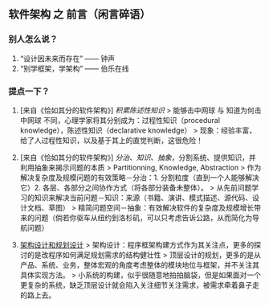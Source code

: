 ## 软件架构 之 前言（闲言碎语）

### 别人怎么说？

  1. “设计因未来而存在” —— 钟声
  2. “别学框架，学架构” —— 伯乐在线

### 提点一下？

  1. [来自《恰如其分的软件架构》] *积累陈述性知识*
    > 能够击中网球 与 知道为何击中网球 不同，心理学家将其分别成为：过程性知识（procedural knowledge），陈述性知识（declarative knowledge）
    > 现象：经验丰富，给了人过程性知识，以及基于其上的直觉判断，这很危险！

  2. [来自《恰如其分的软件架构》] *分治、知识、抽象*，分割系统、提供知识，并利用抽象来揭示问题的本质
    > Partitionning, Knowledge, Abstraction
    > 作为解决复杂度及规模问题的有效策略－分治：1. 分割粒度（直到一个人能够解决它）2. 各层、各部分之间协作方式（将各部分装备未整体）。
    > 从先前问题学习的知识来解决当前问题－知识：来源（书籍、演讲、模式描述、源代码、设计文档、草图）
    > 精简问题空间－抽象：有效解决软件的复杂度及规模增长带来的问题（倘若你驱车从纽约到洛杉矶，可以只考虑告诉公路，从而简化为导航问题）

  3. [架构设计和规划设计](http://useway.blog.51cto.com/736087/837332)
    > 架构设计：程序框架构建方式作为其关注点，更多的探讨的是改程序如何满足规划需求的结构健壮性
    > 顶层设计的规划，更多的是从产品、系统、业务，整体宏观的角度考虑整体的模块地位与框架，并不关注其具体实现方法。
    > 小系统的构建，似乎很随意地拍拍脑袋，但是如果面对一个更复杂的系统，缺乏顶层设计就会陷入关注细节关注需求，被需求牵着鼻子走的路上去。
